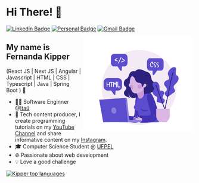 
<h1>Hi There! 👋</h1>

[![Linkedin Badge](https://img.shields.io/badge/-LinkedIn-6633cc?style=flat-square&logo=Linkedin&logoColor=white&link=https://www.linkedin.com/in/fernanda-kipper-5958a61a9/)](https://www.linkedin.com/in/fernanda-kipper-5958a61a9/)
[![Personal Badge](https://img.shields.io/badge/-Website-6633cc?style=flat-square&logo=Me&logoColor=white&link=https://www.fernandakipper.com/)](https://fernandakipper.com/)
[![Gmail Badge](https://img.shields.io/badge/-contato@fernandakipper.com-6633cc?style=flat-square&logo=Gmail&logoColor=white&link=mailto:contato@fernandakipper.com)](mailto:contato@fernandakipper.com)

<img align="right" alt="Code Girl image" src="./codeGirl.jpg"  width="300px"/>

## My name is Fernanda Kipper
(React JS | Next JS | Angular  | Javascript | HTML | CSS | Typescript | Java | Spring Boot ) 🚀
- 👩‍💻 Software Enginner @[Itaú](https://www.itau.com.br/)
- 🎥 Tech content producer, I create programming tutorials on my [YouTube Channel](https://www.youtube.com/@kipperdev) and share informative content on my [Instagram](https://www.instagram.com/kipper.dev/).
- 🎓 Computer Science Student @ [UFPEL](https://portal.ufpel.edu.br/)
- 🌐 Passionate about web development
- 💡 Love a good challenge

<div align="left">
  
[![Kipper top languages](https://github-readme-stats.vercel.app/api/top-langs/?username=Fernanda-Kipper&theme=blue-white)](https://github.com/anuraghazra/github-readme-stats)
  
 </div>


